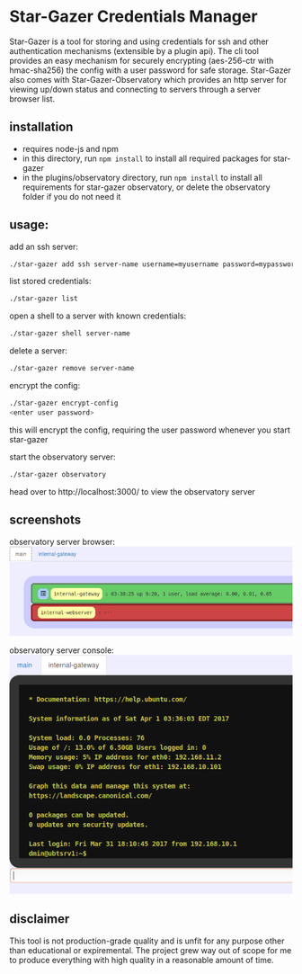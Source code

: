 # Star-Gazer Credentials Manager
Star-Gazer is a tool for storing and using credentials for ssh and other authentication mechanisms (extensible by a plugin api).
The cli tool provides an easy mechanism for securely encrypting (aes-256-ctr with hmac-sha256) the config with a user password for safe storage.
Star-Gazer also comes with Star-Gazer-Observatory which provides an http server for viewing up/down status and connecting to servers through a server browser list.

## installation
- requires node-js and npm
- in this directory, run ```npm install``` to install all required packages for star-gazer
- in the plugins/observatory directory, run ```npm install``` to install all requirements for star-gazer observatory, or delete the observatory folder if you do not need it


## usage:

add an ssh server:
```sh
./star-gazer add ssh server-name username=myusername password=mypassword host=192.168.1.5
```

list stored credentials:
```sh
./star-gazer list
```

open a shell to a server with known credentials:
```sh
./star-gazer shell server-name
```

delete a server:
```sh
./star-gazer remove server-name
```

encrypt the config:
```sh
./star-gazer encrypt-config
<enter user password>
```
this will encrypt the config, requiring the user password whenever you start star-gazer

start the observatory server:
```sh
./star-gazer observatory
```
head over to http://localhost:3000/ to view the observatory server

## screenshots
observatory server browser:
![observatory server browser](screenshots/server_browser.png)

observatory server console:
![observatory server console](screenshots/server_console.png)


## disclaimer
This tool is not production-grade quality and is unfit for any purpose other than educational or expiremental. The project grew way out of scope for me to produce everything with high quality in a reasonable amount of time.
